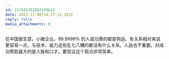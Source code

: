 ```yaml
---
id: 111545301882599643
date: 2023-12-08T14:37:12.352Z
reply: false
media_attachments: 0
---
```


在中国做生意，小微企业，99.9999% 的人成功靠的都是狗运。有关系相对来说更容易一点。与技术、能力这些乱七八糟的都没有什么关系。人品也不重要。对成功帮助最大的是人脉和口才。要验证这个观点非常简单。

